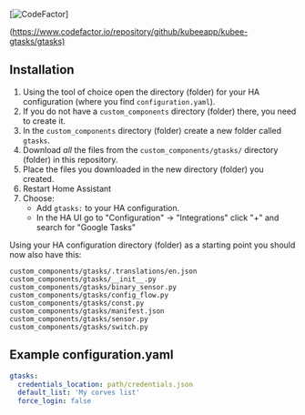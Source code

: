 [![CodeFactor](https://www.codefactor.io/repository/github/kubeeapp/kubee-gtasks/badge)]

(<https://www.codefactor.io/repository/github/kubeeapp/kubee-gtasks/gtasks)>

## Installation

1. Using the tool of choice open the directory (folder) for your HA configuration (where you find `configuration.yaml`).
2. If you do not have a `custom_components` directory (folder) there, you need to create it.
3. In the `custom_components` directory (folder) create a new folder called `gtasks`.
4. Download _all_ the files from the `custom_components/gtasks/` directory (folder) in this repository.
5. Place the files you downloaded in the new directory (folder) you created.
6. Restart Home Assistant
7. Choose:
   - Add `gtasks:` to your HA configuration.
   - In the HA UI go to "Configuration" -> "Integrations" click "+" and search for "Google Tasks"

Using your HA configuration directory (folder) as a starting point you should now also have this:

```text
custom_components/gtasks/.translations/en.json
custom_components/gtasks/__init__.py
custom_components/gtasks/binary_sensor.py
custom_components/gtasks/config_flow.py
custom_components/gtasks/const.py
custom_components/gtasks/manifest.json
custom_components/gtasks/sensor.py
custom_components/gtasks/switch.py
```

## Example configuration.yaml

```yaml
gtasks:
  credentials_location: path/credentials.json
  default_list: 'My corves list'
  force_login: false
```
